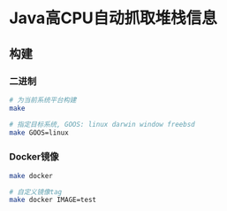 # Java高CPU自动抓取堆栈信息

## 构建
### 二进制
```sh
# 为当前系统平台构建
make

# 指定目标系统, GOOS: linux darwin window freebsd
make GOOS=linux

```

### Docker镜像
```sh
make docker

# 自定义镜像tag
make docker IMAGE=test
```